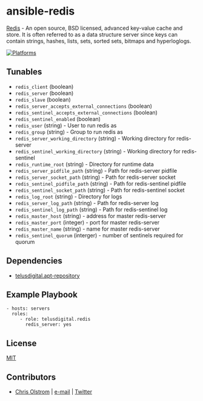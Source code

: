 # ansible-redis

[Redis](http://redis.io/) - An open source, BSD licensed, advanced key-value cache and store. It is often referred to as a data structure server since keys can contain strings, hashes, lists, sets, sorted sets, bitmaps and hyperloglogs.

[![Platforms](http://img.shields.io/badge/platforms-ubuntu-lightgrey.svg?style=flat)](#)

Tunables
--------
* ```redis_client``` (boolean)
* ```redis_server``` (boolean)
* ```redis_slave``` (boolean)
* ```redis_server_accepts_external_connections``` (boolean)
* ```redis_sentinel_accepts_external_connections``` (boolean)
* ```redis_sentinel_enabled``` (boolean)
* ```redis_user``` (string) - User to run redis as
* ```redis_group``` (string) - Group to run redis as
* ```redis_server_working_directory``` (string) - Working directory for redis-server
* ```redis_sentinel_working_directory``` (string) - Working directory for redis-sentinel
* ```redis_runtime_root``` (string) - Directory for runtime data
* ```redis_server_pidfile_path``` (string) - Path for redis-server pidfile
* ```redis_server_socket_path``` (string) - Path for redis-server socket
* ```redis_sentinel_pidfile_path``` (string) - Path for redis-sentinel pidfile
* ```redis_sentinel_socket_path``` (string) - Path for redis-sentinel socket
* ```redis_log_root``` (string) - Directory for logs
* ```redis_server_log_path``` (string) - Path for redis-server log
* ```redis_sentinel_log_path``` (string) - Path for redis-sentinel log
* ```redis_master_host``` (string) - address for master redis-server
* ```redis_master_port``` (integer) - port for master redis-server
* ```redis_master_name``` (string) - name for master redis-server
* ```redis_sentinel_quorum``` (interger) - number of sentinels required for quorum

Dependencies
------------
* [telusdigital.apt-repository](https://github.com/telusdigital/ansible-apt-repository/)

Example Playbook
----------------
    - hosts: servers
      roles:
         - role: telusdigital.redis
           redis_server: yes

License
-------
[MIT](https://tldrlegal.com/license/mit-license)

Contributors
------------
* [Chris Olstrom](https://colstrom.github.io/) | [e-mail](mailto:chris@olstrom.com) | [Twitter](https://twitter.com/ChrisOlstrom)
